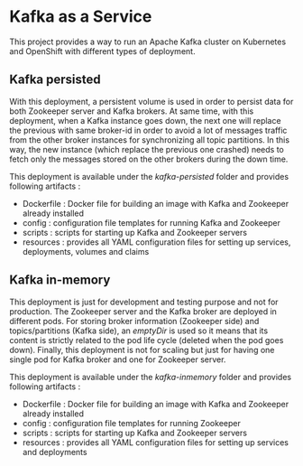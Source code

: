 # Kafka as a Service

This project provides a way to run an Apache Kafka cluster on Kubernetes and OpenShift with different types of deployment.

## Kafka persisted

With this deployment, a persistent volume is used in order to persist data for both Zookeeper server and Kafka brokers. At same time, with this deployment, when a Kafka instance
goes down, the next one will replace the previous with same broker-id in order to avoid a lot of messages traffic from the other broker instances for synchronizing all topic partitions. In this way, the new instance (which replace the previous one crashed) needs to fetch only the messages stored on the other brokers during the down time.

This deployment is available under the _kafka-persisted_ folder and provides following artifacts :

* Dockerfile : Docker file for building an image with Kafka and Zookeeper already installed
* config : configuration file templates for running Kafka and Zookeeper
* scripts : scripts for starting up Kafka and Zookeeper servers
* resources : provides all YAML configuration files for setting up services, deployments, volumes and claims

## Kafka in-memory

This deployment is just for development and testing purpose and not for production. The Zookeeper server and the Kafka broker are deployed in different pods. For storing broker information (Zookeeper side) and topics/partitions (Kafka side), an _emptyDir_ is used so it means that its content is strictly related to the pod life cycle (deleted when the pod goes down). Finally, this deployment is not for scaling but just for having one single pod for Kafka broker and one for Zookeeper server.

This deployment is available under the _kafka-inmemory_ folder and provides following artifacts :

* Dockerfile : Docker file for building an image with Kafka and Zookeeper already installed
* config : configuration file templates for running Zookeeper
* scripts : scripts for starting up Kafka and Zookeeper servers
* resources : provides all YAML configuration files for setting up services and deployments
